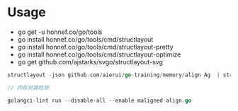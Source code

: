 # Usage

- go get -u honnef.co/go/tools
- go install honnef.co/go/tools/cmd/structlayout
- go install honnef.co/go/tools/cmd/structlayout-pretty
- go install honnef.co/go/tools/cmd/structlayout-optimize
- go get github.com/ajstarks/svgo/structlayout-svg

```go
structlayout -json github.com/aierui/go-training/memory/align Ag  | structlayout-svg -t 'align-guarantee' > ./memory/align/ag.svg
```

```go
// 内存对其检测

golangci-lint run --disable-all --enable maligned align.go

```
 
